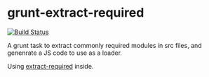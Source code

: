 # grunt-extract-required #
[![Build Status](https://secure.travis-ci.org/stomita/grunt-extract-required.png)](https://travis-ci.org/stomita/grunt-extract-required)

A grunt task to extract commonly required modules in src files, and genenrate a JS code to use as a loader.

Using [extract-required](https://github.com/stomita/extract-required) inside.

